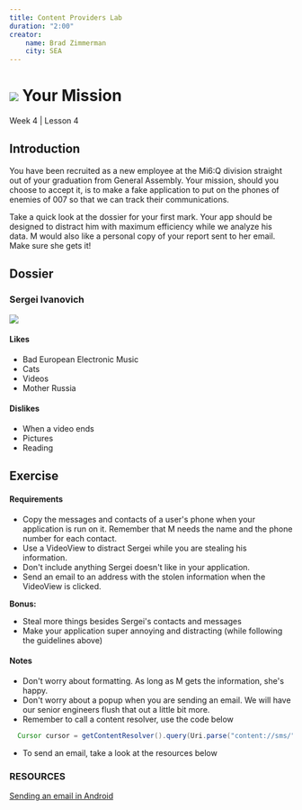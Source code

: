 ```yaml
---
title: Content Providers Lab
duration: "2:00"
creator:
    name: Brad Zimmerman
    city: SEA
---
```


# ![](https://ga-dash.s3.amazonaws.com/production/assets/logo-9f88ae6c9c3871690e33280fcf557f33.png) Your Mission
Week 4 | Lesson 4

## Introduction

You have been recruited as a new employee at the Mi6:Q division straight out of your graduation from General Assembly. Your mission, should you choose to accept it, is to make a fake application to put on the phones of enemies of 007 so that we can track their communications.

Take a quick look at the dossier for your first mark. Your app should be designed to distract him with maximum efficiency while we analyze his data. M would also like a personal copy of your report sent to her email. Make sure she gets it!

## Dossier

### Sergei Ivanovich

![](http://www.sickchirpse.com/wp-content/uploads/2013/12/Russia-With-Love-Social-Network-8.jpg)

#### Likes
  - Bad European Electronic Music
  - Cats
  - Videos
  - Mother Russia

#### Dislikes
  - When a video ends
  - Pictures
  - Reading

## Exercise
#### Requirements

- Copy the messages and contacts of a user's phone when your application is run on it. Remember that M needs the name and the phone number for each contact.
- Use a VideoView to distract Sergei while you are stealing his information.
- Don't include anything Sergei doesn't like in your application.
- Send an email to an address with the stolen information when the VideoView is clicked.

**Bonus:**
- Steal more things besides Sergei's contacts and messages
- Make your application super annoying and distracting (while following the guidelines above)

#### Notes

- Don't worry about formatting. As long as M gets the information, she's happy.
- Don't worry about a popup when you are sending an email. We will have our senior engineers flush that out a little bit more.
- Remember to call a content resolver, use the code below

```java
  Cursor cursor = getContentResolver().query(Uri.parse("content://sms/"), null, null, null, null);
```

- To send an email, take a look at the resources below

### RESOURCES

[Sending an email in Android](http://www.tutorialspoint.com/android/android_sending_email.htm)
